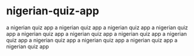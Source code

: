 # nigerian-quiz-app
a nigerian quiz app
a nigerian quiz app
a nigerian quiz app
a nigerian quiz app
a nigerian quiz app
a nigerian quiz app
a nigerian quiz app 
a nigerian quiz app 
a nigerian quiz app 
a nigerian quiz app 
a nigerian quiz app 
a nigerian quiz app
